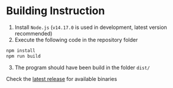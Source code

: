 # Building Instruction

1. Install `Node.js` (`v14.17.0` is used in development, latest version recommended)
2. Execute the following code in the repository folder

```sh
npm install
npm run build
```

3. The program should have been build in the folder `dist/`

Check the [latest release](https://github.com/zsz12251665/os-homework/releases/latest) for available binaries
